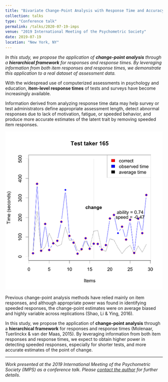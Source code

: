 ```yaml
---
title: "Bivariate Change-Point Analysis with Response Time and Accuracy"
collection: talks
type: "Conference talk"
permalink: /talks/2020-07-19-imps
venue: "2019 International Meeting of the Psychometric Society"
date: 2019-07-19
location: "New York, NY"
---
```


_In this study, we propose the application of __change-point analysis__ through a __hierarchical framework__ for responses and response times. By leveraging information from both item responses and response times, we demonstrate this application to a real dataset of assessment data._

With the widespread use of computerized assessments in psychology and education, __item-level response times__ of tests and surveys have become increasingly available. 

Information derived from analyzing response time data may help survey or test administrators define appropriate assessment length, detect abnormal responses due to lack of motivation, fatigue, or speeded behavior, and produce more accurate estimates of the latent trait by removing speeded item responses. 

![](/images/speeded3.png)

Previous change-point analysis methods have relied mainly on item responses, and although appropriate power was found in identifying speeded responses, the change-point estimates were on average biased and highly variable across replications (Shao, Li & Ying, 2016). 

In this study, we propose the application of __change-point analysis__ through a __hierarchical framework__ for responses and response times (Molenaar, Tuerlinckx & van der Maas, 2015). By leveraging information from both item responses and response times, we expect to obtain higher power in detecting speeded responses, especially for shorter tests, and more accurate estimates of the point of change.

---------------------
_Work presented at the 2019 International Meeting of the Psychometric Society (IMPS) as a conference talk. Please [contact the author](https://lambslab.nd.edu/current-members/daniella-reboucas/) for further details_.

<!-- [Check out presentation slides at mathstats.co/imps-2020.](http://mathstats.co/imps-2020/) -->
